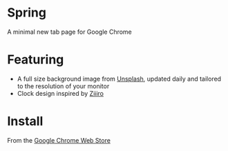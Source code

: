 # Spring
A minimal new tab page for Google Chrome

# Featuring
- A full size background image from [Unsplash](http://www.unsplash.com), updated daily and tailored to the resolution of your monitor
- Clock design inspired by [Ziiiro](http://www.ziiiro.com/)

# Install
From the [Google Chrome Web Store](https://chrome.google.com/webstore/detail/spring/lcomlokgcbklomfecjjpjlncapnhepbl?hl=en-US)
